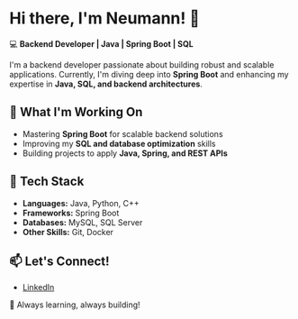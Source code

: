 # Hi there, I'm Neumann! 👋  

💻 **Backend Developer | Java | Spring Boot | SQL**  

I'm a backend developer passionate about building robust and scalable applications. Currently, I'm diving deep into **Spring Boot** and enhancing my expertise in **Java, SQL, and backend architectures**.  

## 🔹 What I'm Working On  
- Mastering **Spring Boot** for scalable backend solutions  
- Improving my **SQL and database optimization** skills  
- Building projects to apply **Java, Spring, and REST APIs**  

## 📂 Tech Stack  
- **Languages:** Java, Python, C++
- **Frameworks:** Spring Boot
- **Databases:** MySQL, SQL Server  
- **Other Skills:** Git, Docker

## 📫 Let's Connect!  
- [LinkedIn](https://www.linkedin.com/in/enzoneumann)   

🔹 Always learning, always building! 

